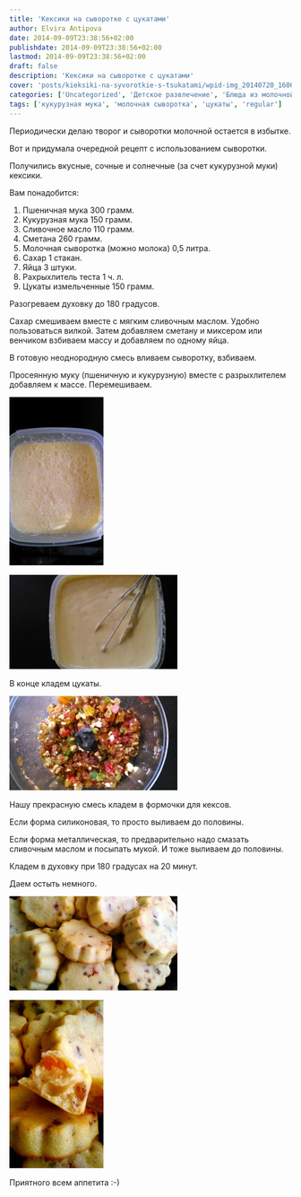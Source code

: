 ```yaml
---
title: 'Кексики на сыворотке с цукатами'
author: Elvira Antipova
date: 2014-09-09T23:38:56+02:00
publishdate: 2014-09-09T23:38:56+02:00
lastmod: 2014-09-09T23:38:56+02:00
draft: false
description: 'Кексики на сыворотке с цукатами'
cover: 'posts/kieksiki-na-syvorotkie-s-tsukatami/wpid-img_20140720_160632.jpg'
categories: ['Uncategorized', 'Детское развлечение', 'Блюда из молочной сыворотки', 'Кекс и кексики', 'Basic posts']
tags: ['кукурузная мука', 'молочная сыворотка', 'цукаты', 'regular']
---
```



Периодически делаю творог и сыворотки молочной остается в избытке.
 
Вот и придумала очередной рецепт с использованием сыворотки.
 
Получились вкусные, сочные и солнечные (за счет кукурузной муки) кексики.
 
Вам понадобится:
 
1. Пшеничная мука 300 грамм.
1. Кукурузная мука 150 грамм.
1. Сливочное масло 110 грамм.
1. Сметана 260 грамм.
1. Молочная сыворотка (можно молока) 0,5 литра.
1. Сахар 1 стакан.
1. Яйца 3 штуки.
1. Рахрыхлитель теста 1 ч. л.
1. Цукаты измельченные 150 грамм.

 
Разогреваем духовку до 180 градусов.
 
Сахар смешиваем вместе с мягким сливочным маслом. Удобно пользоваться вилкой. Затем добавляем сметану и миксером или венчиком взбиваем массу и добавляем по одному яйца.
 
В готовую неоднородную смесь вливаем сыворотку, взбиваем.
 
Просеянную муку (пшеничную и кукурузную) вместе с разрыхлителем добавляем к массе. Перемешиваем.
 
[![wpid-img_20140720_161108.jpg](wpid-img_20140720_161108-168x300.jpg)](wpid-img_20140720_161108.jpg)
 
[![wpid-dsc_2657.jpg](wpid-dsc_2657-300x168.jpg)](wpid-dsc_2657.jpg)
 
В конце кладем цукаты.
 
[![wpid-dsc_2653.jpg](wpid-dsc_2653-300x168.jpg)](wpid-dsc_2653.jpg)
 
Нашу прекрасную смесь кладем в формочки для кексов.
 
Если форма силиконовая, то просто выливаем до половины.
 
Если форма металлическая, то предварительно надо смазать сливочным маслом и посыпать мукой. И тоже выливаем до половины.
 
Кладем в духовку при 180 градусах на 20 минут.
 
Даем остыть немного.
 
[![wpid-img_20140720_160713.jpg](wpid-img_20140720_160713-300x168.jpg)](wpid-img_20140720_160713.jpg)
 
[![wpid-img_20140720_160502.jpg](wpid-img_20140720_160502-168x300.jpg)](wpid-img_20140720_160502.jpg)
 
Приятного всем аппетита :-)

